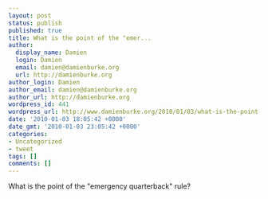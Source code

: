 ```yaml
---
layout: post
status: publish
published: true
title: What is the point of the "emer...
author:
  display_name: Damien
  login: Damien
  email: damien@damienburke.org
  url: http://damienburke.org
author_login: Damien
author_email: damien@damienburke.org
author_url: http://damienburke.org
wordpress_id: 441
wordpress_url: http://www.damienburke.org/2010/01/03/what-is-the-point-of-the-emer/
date: '2010-01-03 18:05:42 +0000'
date_gmt: '2010-01-03 23:05:42 +0000'
categories:
- Uncategorized
- tweet
tags: []
comments: []
---
```

<p>What is the point of the "emergency quarterback" rule?</p>
